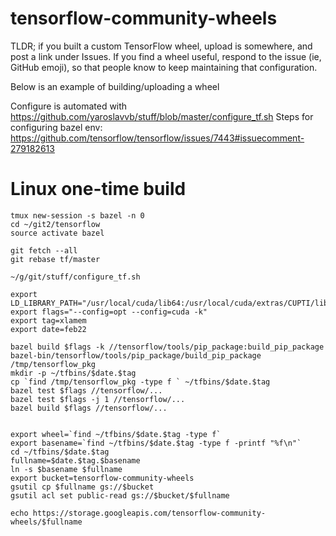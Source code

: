 # tensorflow-community-wheels
TLDR; if you built a custom TensorFlow wheel, upload is somewhere, and post a link under Issues.
If you find a wheel useful, respond to the issue (ie, GitHub emoji), so that people know to keep maintaining that configuration.

Below is an example of building/uploading a wheel

Configure is automated with https://github.com/yaroslavvb/stuff/blob/master/configure_tf.sh
Steps for configuring bazel env: https://github.com/tensorflow/tensorflow/issues/7443#issuecomment-279182613

# Linux one-time build
```
tmux new-session -s bazel -n 0
cd ~/git2/tensorflow
source activate bazel

git fetch --all
git rebase tf/master

~/g/git/stuff/configure_tf.sh

export LD_LIBRARY_PATH="/usr/local/cuda/lib64:/usr/local/cuda/extras/CUPTI/lib64:$LD_LIBRARY_PATH"
export flags="--config=opt --config=cuda -k"
export tag=xlamem
export date=feb22

bazel build $flags -k //tensorflow/tools/pip_package:build_pip_package
bazel-bin/tensorflow/tools/pip_package/build_pip_package /tmp/tensorflow_pkg
mkdir -p ~/tfbins/$date.$tag
cp `find /tmp/tensorflow_pkg -type f ` ~/tfbins/$date.$tag
bazel test $flags //tensorflow/...
bazel test $flags -j 1 //tensorflow/...
bazel build $flags //tensorflow/...


export wheel=`find ~/tfbins/$date.$tag -type f`
export basename=`find ~/tfbins/$date.$tag -type f -printf "%f\n"`
cd ~/tfbins/$date.$tag
fullname=$date.$tag.$basename
ln -s $basename $fullname
export bucket=tensorflow-community-wheels
gsutil cp $fullname gs://$bucket
gsutil acl set public-read gs://$bucket/$fullname

echo https://storage.googleapis.com/tensorflow-community-wheels/$fullname
```
